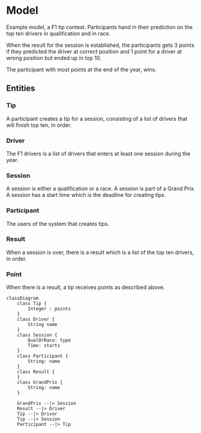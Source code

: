 # Model

Example model, a F1 tip contest. Participants hand in their prediction on the top ten drivers in qualification and in race.

When the result for the session is established, the participants gets 3 points if they predicted the driver at correct position and 1 point for a driver at wrong position but ended up in top 10.

The participant with most points at the end of the year, wins.

## Entities

### Tip
A participant creates a tip for a session, consisting of a list of drivers that will finish top ten, in order.

### Driver
The F1 drivers is a list of drivers that enters at least one session during the year.

### Session
A session is either a qualification or a race. A session is part of a Grand Prix. A session has a start time which is the deadline for creating tips.

### Participant
The users of the system that creates tips.

### Result
When a session is over, there is a result which is a list of the top ten drivers, in order.

### Point
When there is a result, a tip receives points as described above.

```mermaid
classDiagram
    class Tip {
        Integer : points
    }
    class Driver {
        String name
    }
    class Session {
        QualOrRace: type
        Time: starts
    }
    class Participant {
        String: name
    }
    class Result {
    }
    class GrandPrix {
        String: name
    }
    
    GrandPrix --|> Session
    Result --|> Driver
    Tip --|> Driver
    Tip --|> Session
    Participant --|> Tip
```